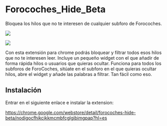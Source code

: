 # Forocoches_Hide_Beta
Bloquea los hilos que no te interesen de cualquier subforo de Forocoches.

![](https://lh3.googleusercontent.com/y9_b28nYkKIzCCPZfdD05lhShC9jgeoCeaGlX-gx9ZEKiTQALs4Fx2YZfRwxGp_UJaJWA2ucwdw=w640-h400-e365)

![](https://lh3.googleusercontent.com/Gul_WhN5PRumI1EyJ9k0v54CXTngn0TXDnPZKZGBDJRITvuEJHNL4erB0moUY7lCc7dGB_kURw=w640-h400-e365)

Con esta extensión para chrome podrás bloquear y filtrar todos esos hilos que no te interesen leer. Incluye un pequeño widget con el que añadir de forma rápida hilos o usuarios que quieras ocultar. Funciona para todos los subforos de ForoCoches, sitúate en el subforo en el que quieras ocultar hilos, abre el widget y añade las palabras a filtrar. Tan fácil como eso.

## Instalación
Entrar en el siguiente enlace e instalar la extension:

https://chrome.google.com/webstore/detail/forocoches-hide-beta/nodigocfhjkcjkkmcmbfcglgibimgpap?hl=es
